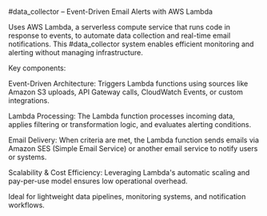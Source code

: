 #data_collector – Event-Driven Email Alerts with AWS Lambda

Uses AWS Lambda, a serverless compute service that runs code in response to events, to automate data collection and real-time email notifications. This #data_collector system enables efficient monitoring and alerting without managing infrastructure.

Key components:

Event-Driven Architecture: Triggers Lambda functions using sources like Amazon S3 uploads, API Gateway calls, CloudWatch Events, or custom integrations.

Lambda Processing: The Lambda function processes incoming data, applies filtering or transformation logic, and evaluates alerting conditions.

Email Delivery: When criteria are met, the Lambda function sends emails via Amazon SES (Simple Email Service) or another email service to notify users or systems.

Scalability & Cost Efficiency: Leveraging Lambda's automatic scaling and pay-per-use model ensures low operational overhead.

Ideal for lightweight data pipelines, monitoring systems, and notification workflows.

